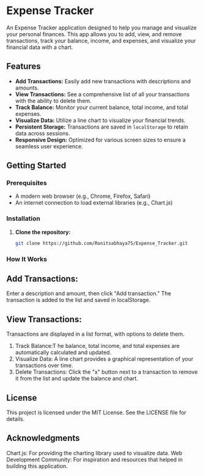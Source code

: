 # Expense Tracker

An Expense Tracker application designed to help you manage and visualize your personal finances. This app allows you to add, view, and remove transactions, track your balance, income, and expenses, and visualize your financial data with a chart.

## Features

- **Add Transactions:** Easily add new transactions with descriptions and amounts.
- **View Transactions:** See a comprehensive list of all your transactions with the ability to delete them.
- **Track Balance:** Monitor your current balance, total income, and total expenses.
- **Visualize Data:** Utilize a line chart to visualize your financial trends.
- **Persistent Storage:** Transactions are saved in `localStorage` to retain data across sessions.
- **Responsive Design:** Optimized for various screen sizes to ensure a seamless user experience.

## Getting Started

### Prerequisites

- A modern web browser (e.g., Chrome, Firefox, Safari)
- An internet connection to load external libraries (e.g., Chart.js)

### Installation

1. **Clone the repository:**

   ```bash
   git clone https://github.com/Ronitsabhaya75/Expense_Tracker.git

### How It Works

## Add Transactions:
Enter a description and amount, then click "Add transaction."
The transaction is added to the list and saved in localStorage.

## View Transactions:
Transactions are displayed in a list format, with options to delete them.

1. Track Balance:T he balance, total income, and total expenses are automatically calculated and updated.
2. Visualize Data: A line chart provides a graphical representation of your transactions over time.
3. Delete Transactions: Click the "x" button next to a transaction to remove it from the list and update the balance and chart.

## License
This project is licensed under the MIT License. See the LICENSE file for details.

## Acknowledgments
Chart.js: For providing the charting library used to visualize data.
Web Development Community: For inspiration and resources that helped in building this application.
